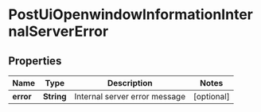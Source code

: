 
# PostUiOpenwindowInformationInternalServerError

## Properties
Name | Type | Description | Notes
------------ | ------------- | ------------- | -------------
**error** | **String** | Internal server error message |  [optional]



